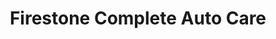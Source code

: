 ---
title: "Firestone Complete Auto Care"
url: /homer-glen/firestone-complete-auto-care/
shop: car repair
---